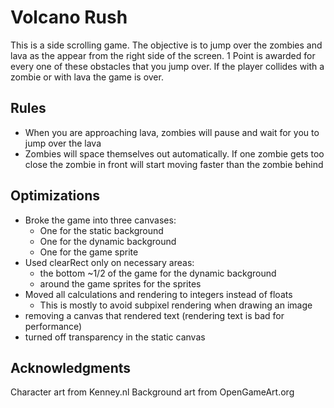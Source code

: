 Volcano Rush
=================

This is a side scrolling game. The objective is to jump over the zombies and lava as the appear from the right side of the screen. 1 Point is awarded for every one of these obstacles that you jump over. If the player collides with a zombie or with lava the game is over.

## Rules

 - When you are approaching lava, zombies will pause and wait for you to jump over the lava
 - Zombies will space themselves out automatically. If one zombie gets too close the zombie in front will start moving faster than the zombie behind

## Optimizations
- Broke the game into three canvases:
    - One for the static background
    - One for the dynamic background
    - One for the game sprite
- Used clearRect only on necessary areas:
    - the bottom ~1/2 of the game for the dynamic background
    - around the game sprites for the sprites 
- Moved all calculations and rendering to integers instead of floats
    - This is mostly to avoid subpixel rendering when drawing an image
- removing a canvas that rendered text (rendering text is bad for performance)
- turned off transparency in the static canvas

Acknowledgments
---------------
Character art from Kenney.nl
Background art from OpenGameArt.org